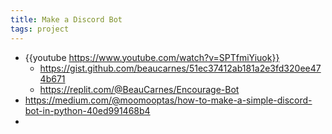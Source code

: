 ```yaml
---
title: Make a Discord Bot
tags: project
---
```


- {{youtube https://www.youtube.com/watch?v=SPTfmiYiuok}}
	- https://gist.github.com/beaucarnes/51ec37412ab181a2e3fd320ee474b671
	- https://replit.com/@BeauCarnes/Encourage-Bot
- https://medium.com/@moomooptas/how-to-make-a-simple-discord-bot-in-python-40ed991468b4
-